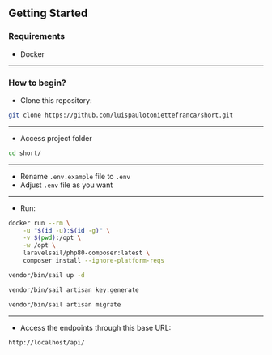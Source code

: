## Getting Started

### Requirements
- Docker

<hr>

### How to begin?
- Clone this repository:
```bash
git clone https://github.com/luispaulotoniettefranca/short.git
```

<hr>

- Access project folder
```bash
cd short/
```

<hr>

- Rename ``` .env.example ``` file to ``` .env ```
- Adjust ``` .env ``` file as you want
  
<hr>

- Run:
```bash
docker run --rm \
    -u "$(id -u):$(id -g)" \
    -v $(pwd):/opt \
    -w /opt \
    laravelsail/php80-composer:latest \
    composer install --ignore-platform-reqs
```
```bash
vendor/bin/sail up -d
```
```bash
vendor/bin/sail artisan key:generate
```
```bash
vendor/bin/sail artisan migrate
```

<hr>

- Access the endpoints through this base URL:
```bash
http://localhost/api/
```
